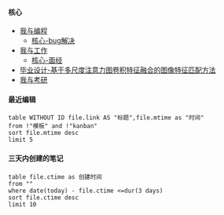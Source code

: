 #### 核心
- [我与编程](编程/我与编程.md)
	- [核心-bug解决](bug解决/核心-bug解决.md)
- [我与工作](编程/我与工作.md)
	- [核心-面经](编程/工作相关/核心-面经.md)
- [毕业设计-基于多尺度注意力图卷积特征融合的图像特征匹配方法](科研/毕业设计/毕业设计-基于多尺度注意力图卷积特征融合的图像特征匹配方法.md)
- [我与考研](考研/我与考研.md) 

 

#### 最近编辑
```dataview
table WITHOUT ID file.link AS "标题",file.mtime as "时间"
from !"模板" and !"kanban"
sort file.mtime desc
limit 5
```

#### 三天内创建的笔记
```dataview
table file.ctime as 创建时间
from ""
where date(today) - file.ctime <=dur(3 days)
sort file.ctime desc
limit 10
```

